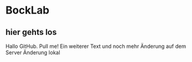 # BockLab
## hier gehts los
Hallo GitHub. Pull me!
Ein weiterer Text
und noch mehr
Änderung auf dem Server
Änderung lokal
